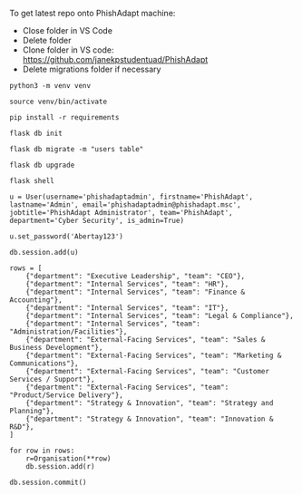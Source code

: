 To get latest repo onto PhishAdapt machine:
* Close folder in VS Code
* Delete folder
* Clone folder in VS code: https://github.com/janekpstudentuad/PhishAdapt
* Delete migrations folder if necessary

`python3 -m venv venv`

`source venv/bin/activate`

`pip install -r requirements`

`flask db init`

`flask db migrate -m "users table"`

`flask db upgrade`

`flask shell`

`u = User(username='phishadaptadmin', firstname='PhishAdapt', lastname='Admin', email='phishadaptadmin@phishadapt.msc', jobtitle='PhishAdapt Administrator', team='PhishAdapt', department='Cyber Security', is_admin=True)`

`u.set_password('Abertay123')`

`db.session.add(u)`

```
rows = [
    {"department": "Executive Leadership", "team": "CEO"},
    {"department": "Internal Services", "team": "HR"},
    {"department": "Internal Services", "team": "Finance & Accounting"},
    {"department": "Internal Services", "team": "IT"},
    {"department": "Internal Services", "team": "Legal & Compliance"},
    {"department": "Internal Services", "team": "Administration/Facilities"},
    {"department": "External-Facing Services", "team": "Sales & Business Development"},
    {"department": "External-Facing Services", "team": "Marketing & Communications"},
    {"department": "External-Facing Services", "team": "Customer Services / Support"},
    {"department": "External-Facing Services", "team": "Product/Service Delivery"},
    {"department": "Strategy & Innovation", "team": "Strategy and Planning"},
    {"department": "Strategy & Innovation", "team": "Innovation & R&D"},
]
```

```
for row in rows:
    r=Organisation(**row)
    db.session.add(r)

db.session.commit()
```